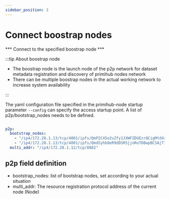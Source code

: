 ```yaml
---
sidebar_position: 3
---
```


# Connect boostrap nodes

*** Connect to the specified boostrap node ***

:::tip About boostrap node

* The boostrap node is the launch node of the p2p network for dataset metadata registration and discovery of primihub nodes network
* There can be multiple boostrap nodes in the actual working network to increase system availability
  
:::

The yaml configuration file specified in the primihub-node startup parameter `--config` can specify the access startup point. A list of p2p/bootstrap_nodes needs to be defined.

```yaml

p2p:
  bootstrap_nodes:
    - "/ip4/172.28.1.13/tcp/4001/ipfs/QmP2C45o2vZfy1JXWFZDUEzrQCigMtd4r3nesvArV8dFKd"
    - "/ip4/172.28.1.13/tcp/4001/ipfs/QmdSyhb8eR9dDSR5jjnRoTDBwpBCSAjT7WueKJ9cQArYoA"
  multi_addr: "/ip4/172.28.1.12/tcp/8882"

```
## p2p field definition

* bootstrap_nodes: list of bootstrap nodes, set according to your actual situation
* multi_addr: The resource registration protocol address of the current node (Node)
